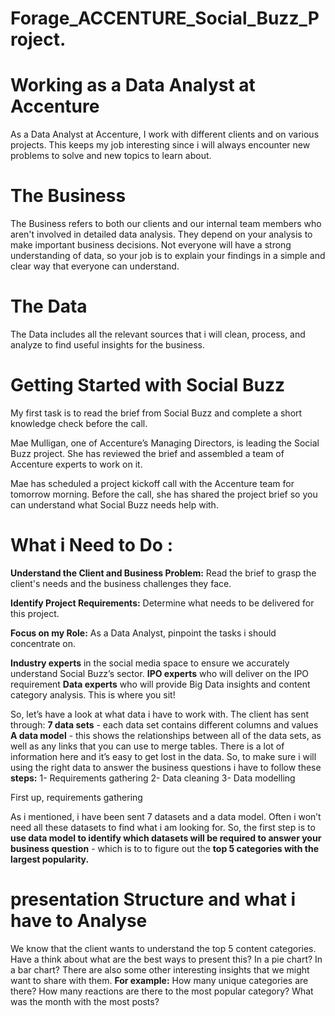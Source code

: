 # Forage_ACCENTURE_Social_Buzz_Project.

# Working as a Data Analyst at Accenture
  As a Data Analyst at Accenture, I work with different clients and on various projects. This keeps my job interesting since i will always encounter new problems to 
  solve and new topics to learn about.

# The Business
  The Business refers to both our clients and our internal team members who aren't involved in detailed data analysis. They depend on your analysis to make important 
  business 
  decisions. Not everyone will have a strong understanding of data, so your job is to explain your findings in a simple and clear way that everyone can understand.
# The Data
  The Data includes all the relevant sources that i will clean, process, and analyze to find useful insights for the business.

# Getting Started with Social Buzz
  My first task is to read the brief from Social Buzz and complete a short knowledge check before the call.

  Mae Mulligan, one of Accenture’s Managing Directors, is leading the Social Buzz project. She has reviewed the brief and assembled a team of Accenture experts to work on it.

  Mae has scheduled a project kickoff call with the Accenture team for tomorrow morning. Before the call, she has shared the project brief so you can understand what Social 
  Buzz needs help with.

# What i Need to Do :
  **Understand the Client and Business Problem:** Read the brief to grasp the client's needs and the business challenges they face.

**Identify Project Requirements:** Determine what needs to be delivered for this project.

**Focus on my Role:** As a Data Analyst, pinpoint the tasks i should concentrate on.

**Industry experts** in the social media space to ensure we accurately understand Social Buzz’s sector.
**IPO experts** who will deliver on the IPO requirement
**Data experts** who will provide Big Data insights and content category analysis. This is where you sit!

  So, let’s have a look at what data i have to work with. The client has sent through:
**7 data sets** - each data set contains different columns and values
**A data model** - this shows the relationships between all of the data sets, as well as any links that you can use to merge tables.
  There is a lot of information here and it’s easy to get lost in the data. So, to make sure i will using the right data to answer the business questions i have to follow 
  these **steps:**
  1- Requirements gathering
  2- Data cleaning
  3- Data modelling

First up, requirements gathering

  As i mentioned, i have been sent 7 datasets and a data model.
  Often i won’t need all these datasets to find what i am looking for.
  So, the first step is to **use  data model to identify which datasets will be required to answer your business question** - which is to to figure out the **top 5 
  categories with the largest popularity.**

# presentation Structure and what i have to Analyse
  We know that the client wants to understand the top 5 content categories. Have a think about what are the best ways to present this? In a pie chart? In a bar chart?
  There are also some other interesting insights that we might want to share with them. 
  **For example:**
  How many unique categories are there?
  How many reactions are there to the most popular category?
  What was the month with the most posts?




